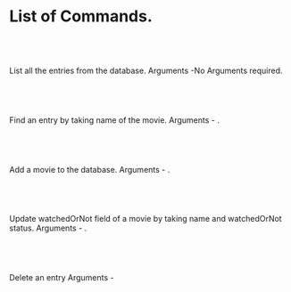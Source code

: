 # List of Commands.

## <list> <br />
List all the entries from the database.
Arguments -No Arguments required.

## <find> <br />
Find an entry by taking name of the movie.
Arguments - <name>.

## <add><br />
Add a movie to the database.
Arguments - <name> <actor> <watchedOrNot>.

## <update> <br />
Update watchedOrNot field of a movie by taking name and watchedOrNot status.
Arguments - <name> <watchedOrNot>.

## <delete> <br />
Delete an entry
Arguments - <name>